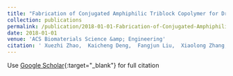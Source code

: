 ```yaml
---
title: "Fabrication of Conjugated Amphiphilic Triblock Copolymer for Drug Delivery and Fluorescence Cell Imaging"
collection: publications
permalink: /publication/2018-01-01-Fabrication-of-Conjugated-Amphiphilic-Triblock-Copolymer-for-Drug-Delivery-and-Fluorescence-Cell-Imaging
date: 2018-01-01
venue: 'ACS Biomaterials Science &amp; Engineering'
citation: ' Xuezhi Zhao,  Kaicheng Deng,  Fangjun Liu,  Xiaolong Zhang,  Huiru Yang,  Jinlei Peng,  Zengkui Liu,  Liwei Ma,  Baoyan Wang,  Hua Wei, &quot;Fabrication of Conjugated Amphiphilic Triblock Copolymer for Drug Delivery and Fluorescence Cell Imaging.&quot; ACS Biomaterials Science &amp;amp; Engineering, 4(2), 2018.'
---
```

Use [Google Scholar](https://scholar.google.com/scholar?q=Fabrication+of+Conjugated+Amphiphilic+Triblock+Copolymer+for+Drug+Delivery+and+Fluorescence+Cell+Imaging){:target="_blank"} for full citation